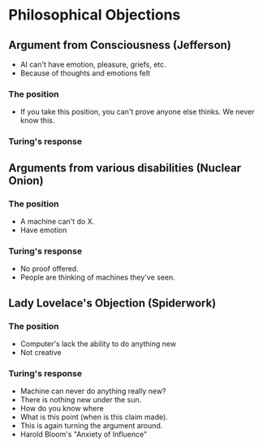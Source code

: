 # Philosophical Objections

## Argument from Consciousness (Jefferson)
* AI can't have emotion, pleasure, griefs, etc.
* Because of thoughts and emotions felt

### The position
* If you take this position, you can't prove anyone else thinks. We never know this.

### Turing's response

## Arguments from various disabilities (Nuclear Onion)

### The position
* A machine can't do X.
* Have emotion

### Turing's response
* No proof offered.
* People are thinking of machines they've seen.

## Lady Lovelace's Objection (Spiderwork)

### The position
* Computer's lack the ability to do anything new
* Not creative

### Turing's response
* Machine can never do anything really new?
* There is nothing new under the sun.
* How do you know where 
* What is this point (when is this claim made).
* This is again turning the argument around.
* Harold Bloom's "Anxiety of Influence"


